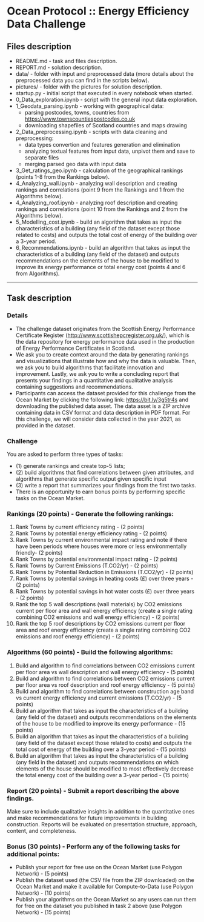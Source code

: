 # Ocean Protocol :: Energy Efficiency Data Challenge

## Files description

- README.md - task and files description.
- REPORT.md - solution description.
- data/ - folder with input and preprocessed data (more details about the preprocessed data you can find in the scripts below).
- pictures/ - folder with the pictures for solution description.
- startup.py - initial script that executed in every notebook when started.
- 0_Data_exploration.ipynb - script with the general input data exploration.
- 1_Geodata_parsing.ipynb - working with geographical data: 
    - parsing postcodes, towns, countries from  https://www.townscountiespostcodes.co.uk
    - downloading shapefiles of Scotland countries and maps drawing
-  2_Data_preprocessing.ipynb - scripts with data cleaning and preprocessing:
    - data types convertion and features generation and elimination
    - analyzing textual features from input data, unpivot them and save to separate files
    - merging parsed geo data with input data    
- 3_Get_ratings_geo.ipynb - calculation of the geographical rankings (points 1-8 from the Rankings below).
- 4_Analyzing_wall.ipynb - analyzing wall description and creating rankings and correlations (point 9 from the Rankings and 1 from the Algorithms below).
- 4_Analyzing_roof.ipynb - analyzing roof description and creating rankings and correlations (point 10 from the Rankings and 2 from the Algorithms below).
- 5_Modelling_cost.ipynb - build an algorithm that takes as input the characteristics of a building (any field of the dataset except those related to costs) and outputs the total cost of energy of the building over a 3-year period.
- 6_Recommendations.ipynb - build an algorithm that takes as input the characteristics of a building (any field of the dataset) and outputs recommendations on the elements of the house to be modified to improve its energy performance or total energy cost (points 4 and 6 from Algorithms).

---
## Task description

### Details

- The challenge dataset originates from the Scottish Energy Performance Certificate Register (http://www.scottishepcregister.org.uk/), which is the data repository for energy performance data used in the production of Energy Performance Certificates in Scotland.
- We ask you to create context around the data by generating rankings and visualizations that illustrate how and why the data is valuable. Then, we ask you to build algorithms that facilitate innovation and improvement. Lastly, we ask you to write a concluding report that presents your findings in a quantitative and qualitative analysis containing suggestions and recommendations.
- Participants can access the dataset provided for this challenge from the Ocean Market by clicking the following link: https://bit.ly/3g5tr4s and downloading the published data asset. The data asset is a ZIP archive containing data in CSV format and data description in PDF format. For this challenge, we will consider data collected in the year 2021, as provided in the dataset.

### Challenge
You are asked to perform three types of tasks: 
- (1) generate rankings and create top-5 lists; 
- (2) build algorithms that find correlations between given attributes, and algorithms that generate specific output given specific input 
- (3) write a report that summarizes your findings from the first two tasks. 
- There is an opportunity to earn bonus points by performing specific tasks on the Ocean Market.

### Rankings (20 points) - Generate the following rankings:
1. Rank Towns by current efficiency rating - (2 points)
2. Rank Towns by potential energy efficiency rating - (2 points)
3. Rank Towns by current environmental impact rating and note if there have been periods where houses were more or less environmentally friendly- (2 points)
4. Rank Towns by potential environmental impact rating - (2 points)
5. Rank Towns by Current Emissions (T.CO2/yr) - (2 points)
6. Rank Towns by Potential Reduction in Emissions (T.CO2/yr) - (2 points)
7. Rank Towns by potential savings in heating costs (£) over three years - (2 points)
8. Rank Towns by potential savings in hot water costs (£) over three years - (2 points)
9. Rank the top 5 wall descriptions (wall materials) by CO2 emissions current per floor area and wall energy efficiency (create a single rating combining CO2 emissions and wall energy efficiency) - (2 points)
10. Rank the top 5 roof descriptions by CO2 emissions current per floor area and roof energy efficiency (create a single rating combining CO2 emissions and roof energy efficiency) - (2 points)

### Algorithms (60 points) - Build the following algorithms:
1. Build and algorithm to find correlations between CO2 emissions current per floor area vs wall description and wall energy efficiency - (5 points)
2. Build and algorithm to find correlations between CO2 emissions current per floor area vs roof description and roof energy efficiency - (5 points)
3. Build and algorithm to find correlations between construction age band vs current energy efficiency and current emissions (T.CO2/yr) - (5 points)
4. Build an algorithm that takes as input the characteristics of a building (any field of the dataset) and outputs recommendations on the elements of the house to be modified to improve its energy performance - (15 points)
5. Build an algorithm that takes as input the characteristics of a building (any field of the dataset except those related to costs) and outputs the total cost of energy of the building over a 3-year period - (15 points)
6. Build an algorithm that takes as input the characteristics of a building (any field in the dataset) and outputs recommendations on which elements of the house should be modified to most effectively decrease the total energy cost of the building over a 3-year period - (15 points)


### Report (20 points) - Submit a report describing the above findings. 
Make sure to include qualitative insights in addition to the quantitative ones and make recommendations for future improvements in building construction. Reports will be evaluated on presentation structure, approach, content, and completeness.

### Bonus (30 points) - Perform any of the following tasks for additional points:
- Publish your report for free use on the Ocean Market (use Polygon Network) - (5 points)
- Publish the dataset used (the CSV file from the ZIP downloaded) on the Ocean Market and make it available for Compute-to-Data (use Polygon Network) - (10 points)
- Publish your algorithms on the Ocean Market so any users can run them for free on the dataset you published in task 2 above (use Polygon Network) - (15 points)